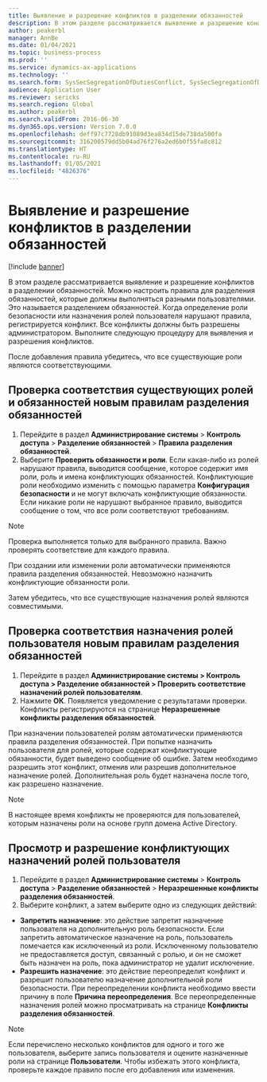 ```yaml
---
title: Выявление и разрешение конфликтов в разделении обязанностей
description: В этом разделе рассматривается выявление и разрешение конфликтов в разделении обязанностей.
author: peakerbl
manager: AnnBe
ms.date: 01/04/2021
ms.topic: business-process
ms.prod: ''
ms.service: dynamics-ax-applications
ms.technology: ''
ms.search.form: SysSecSegregationOfDutiesConflict, SysSecSegregationOfDutiesRule
audience: Application User
ms.reviewer: sericks
ms.search.region: Global
ms.author: peakerbl
ms.search.validFrom: 2016-06-30
ms.dyn365.ops.version: Version 7.0.0
ms.openlocfilehash: deff97c7728db91089d3ea834d15de738da500fa
ms.sourcegitcommit: 316200579dd5b04ad76f276a2ed6b0f55fa8c812
ms.translationtype: HT
ms.contentlocale: ru-RU
ms.lasthandoff: 01/05/2021
ms.locfileid: "4826376"
---
```

# <a name="identify-and-resolve-conflicts-in-segregation-of-duties"></a>Выявление и разрешение конфликтов в разделении обязанностей

[!include [banner](../../includes/banner.md)]

В этом разделе рассматривается выявление и разрешение конфликтов в разделении обязанностей. Можно настроить правила для разделения обязанностей, которые должны выполняться разными пользователями. Это называется разделением обязанностей. Когда определение роли безопасности или назначения ролей пользователя нарушают правила, регистрируется конфликт. Все конфликты должны быть разрешены администратором. Выполните следующую процедуру для выявления и разрешения конфликтов.

После добавления правила убедитесь, что все существующие роли являются соответствующими. 

## <a name="verify-that-existing-roles-and-duties-comply-with-new-rules-for-segregation-of-duties"></a>Проверка соответствия существующих ролей и обязанностей новым правилам разделения обязанностей
1. Перейдите в раздел **Администрирование системы** > **Контроль доступа** > **Разделение обязанностей** > **Правила разделения обязанностей**.
3. Выберите **Проверить обязанности и роли**. Если какая-либо из ролей нарушают правила, выводится сообщение, которое содержит имя роли, роль и имена конфликтующих обязанностей. Конфликтующие роли необходимо изменить с помощью параметра **Конфигурация безопасности** и не могут включать конфликтующие обязанности. Если никакие роли не нарушают выбранное правило, выводится сообщение о том, что все роли соответствуют требованиям.   

> [!NOTE]
> Проверка выполняется только для выбранного правила. Важно проверять соответствие для каждого правила.   

При создании или изменении роли автоматически применяются правила разделения обязанностей. Невозможно назначить конфликтующие обязанности роли.

Затем убедитесь, что все существующие назначения ролей являются совместимыми.

## <a name="verify-that-user-role-assignments-comply-with-new-rules-for-segregation-of-duties"></a>Проверка соответствия назначения ролей пользователя новым правилам разделения обязанностей
1. Перейдите в раздел **Администрирование системы > Контроль доступа > Разделение обязанностей > Проверить соответствие назначений ролей пользователям**.
2. Нажмите **ОК**. Появляется уведомление с результатами проверки. Конфликты регистрируются на странице **Неразрешенные конфликты разделения обязанностей**.   

При назначении пользователей ролям автоматически применяются правила разделения обязанностей. При попытке назначить пользователя для ролей, которые содержат конфликтующие обязанности, будет выведено сообщение об ошибке. Затем необходимо разрешить этот конфликт, отменив или разрешив дополнительное назначение ролей. Дополнительная роль будет назначена после того, как разрешено назначение. 

> [!NOTE]
> В настоящее время конфликты не проверяются для пользователей, которым назначены роли на основе групп домена Active Directory.

## <a name="view-and-resolve-conflicting-user-role-assignments"></a>Просмотр и разрешение конфликтующих назначений ролей пользователя
1. Перейдите в раздел **Администрирование системы** > **Контроль доступа** > **Разделение обязанностей** > **Неразрешенные конфликты разделения обязанностей**. 
2. Выберите конфликт, а затем выберите одно из следующих действий: 

  - **Запретить назначение**: это действие запретит назначение пользователя на дополнительную роль безопасности. Если запретить автоматическое назначение на роль, пользователь помечается как исключенный из роли. Исключенному пользователю не предоставляется доступ, связанный с ролью, и он не сможет быть назначен на роль, пока администратор не удалит исключение. 
-  **Разрешить назначение**: это действие переопределит конфликт и разрешит пользователю назначение дополнительной роли безопасности. При переопределении конфликта необходимо ввести причину в поле **Причина переопределения**. Все переопределенные назначения ролей можно просматривать на странице **Конфликты разделения обязанностей**.  

> [!NOTE]
> Если перечислено несколько конфликтов для одного и того же пользователя, выберите запись пользователя и оцените назначенные роли на странице **Пользователи**. Чтобы избежать этого конфликта, проверьте каждое правило после его добавления или изменения.
